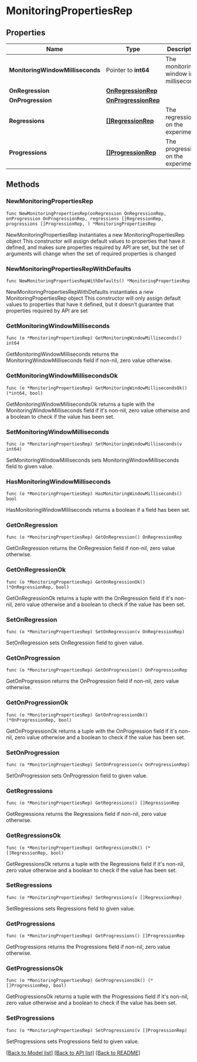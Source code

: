 # MonitoringPropertiesRep

## Properties

Name | Type | Description | Notes
------------ | ------------- | ------------- | -------------
**MonitoringWindowMilliseconds** | Pointer to **int64** | The monitoring window in milliseconds | [optional] 
**OnRegression** | [**OnRegressionRep**](OnRegressionRep.md) |  | 
**OnProgression** | [**OnProgressionRep**](OnProgressionRep.md) |  | 
**Regressions** | [**[]RegressionRep**](RegressionRep.md) | The regressions on the experiment | 
**Progressions** | [**[]ProgressionRep**](ProgressionRep.md) | The progressions on the experiment | 

## Methods

### NewMonitoringPropertiesRep

`func NewMonitoringPropertiesRep(onRegression OnRegressionRep, onProgression OnProgressionRep, regressions []RegressionRep, progressions []ProgressionRep, ) *MonitoringPropertiesRep`

NewMonitoringPropertiesRep instantiates a new MonitoringPropertiesRep object
This constructor will assign default values to properties that have it defined,
and makes sure properties required by API are set, but the set of arguments
will change when the set of required properties is changed

### NewMonitoringPropertiesRepWithDefaults

`func NewMonitoringPropertiesRepWithDefaults() *MonitoringPropertiesRep`

NewMonitoringPropertiesRepWithDefaults instantiates a new MonitoringPropertiesRep object
This constructor will only assign default values to properties that have it defined,
but it doesn't guarantee that properties required by API are set

### GetMonitoringWindowMilliseconds

`func (o *MonitoringPropertiesRep) GetMonitoringWindowMilliseconds() int64`

GetMonitoringWindowMilliseconds returns the MonitoringWindowMilliseconds field if non-nil, zero value otherwise.

### GetMonitoringWindowMillisecondsOk

`func (o *MonitoringPropertiesRep) GetMonitoringWindowMillisecondsOk() (*int64, bool)`

GetMonitoringWindowMillisecondsOk returns a tuple with the MonitoringWindowMilliseconds field if it's non-nil, zero value otherwise
and a boolean to check if the value has been set.

### SetMonitoringWindowMilliseconds

`func (o *MonitoringPropertiesRep) SetMonitoringWindowMilliseconds(v int64)`

SetMonitoringWindowMilliseconds sets MonitoringWindowMilliseconds field to given value.

### HasMonitoringWindowMilliseconds

`func (o *MonitoringPropertiesRep) HasMonitoringWindowMilliseconds() bool`

HasMonitoringWindowMilliseconds returns a boolean if a field has been set.

### GetOnRegression

`func (o *MonitoringPropertiesRep) GetOnRegression() OnRegressionRep`

GetOnRegression returns the OnRegression field if non-nil, zero value otherwise.

### GetOnRegressionOk

`func (o *MonitoringPropertiesRep) GetOnRegressionOk() (*OnRegressionRep, bool)`

GetOnRegressionOk returns a tuple with the OnRegression field if it's non-nil, zero value otherwise
and a boolean to check if the value has been set.

### SetOnRegression

`func (o *MonitoringPropertiesRep) SetOnRegression(v OnRegressionRep)`

SetOnRegression sets OnRegression field to given value.


### GetOnProgression

`func (o *MonitoringPropertiesRep) GetOnProgression() OnProgressionRep`

GetOnProgression returns the OnProgression field if non-nil, zero value otherwise.

### GetOnProgressionOk

`func (o *MonitoringPropertiesRep) GetOnProgressionOk() (*OnProgressionRep, bool)`

GetOnProgressionOk returns a tuple with the OnProgression field if it's non-nil, zero value otherwise
and a boolean to check if the value has been set.

### SetOnProgression

`func (o *MonitoringPropertiesRep) SetOnProgression(v OnProgressionRep)`

SetOnProgression sets OnProgression field to given value.


### GetRegressions

`func (o *MonitoringPropertiesRep) GetRegressions() []RegressionRep`

GetRegressions returns the Regressions field if non-nil, zero value otherwise.

### GetRegressionsOk

`func (o *MonitoringPropertiesRep) GetRegressionsOk() (*[]RegressionRep, bool)`

GetRegressionsOk returns a tuple with the Regressions field if it's non-nil, zero value otherwise
and a boolean to check if the value has been set.

### SetRegressions

`func (o *MonitoringPropertiesRep) SetRegressions(v []RegressionRep)`

SetRegressions sets Regressions field to given value.


### GetProgressions

`func (o *MonitoringPropertiesRep) GetProgressions() []ProgressionRep`

GetProgressions returns the Progressions field if non-nil, zero value otherwise.

### GetProgressionsOk

`func (o *MonitoringPropertiesRep) GetProgressionsOk() (*[]ProgressionRep, bool)`

GetProgressionsOk returns a tuple with the Progressions field if it's non-nil, zero value otherwise
and a boolean to check if the value has been set.

### SetProgressions

`func (o *MonitoringPropertiesRep) SetProgressions(v []ProgressionRep)`

SetProgressions sets Progressions field to given value.



[[Back to Model list]](../README.md#documentation-for-models) [[Back to API list]](../README.md#documentation-for-api-endpoints) [[Back to README]](../README.md)



